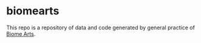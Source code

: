# biomearts
This repo is a repository of data and code generated by general practice of [Biome Arts](http://biomearts.net/).
